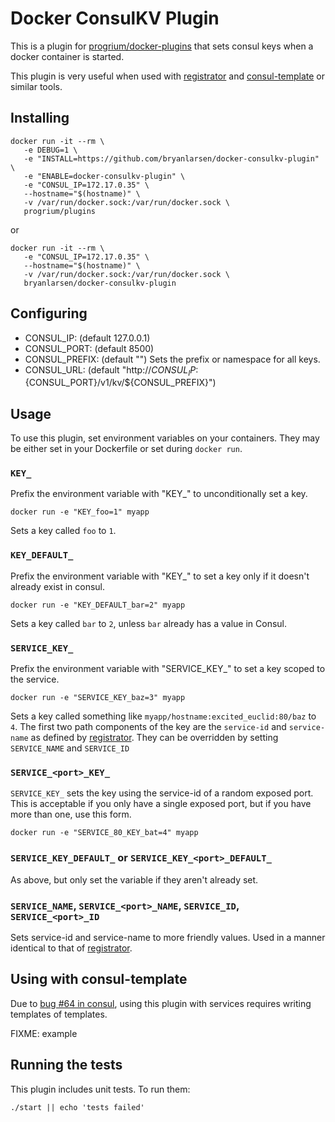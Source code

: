 # Docker ConsulKV Plugin

This is a plugin for [progrium/docker-plugins](https://github.com/progrium/docker-plugins) that sets consul keys when a docker container is started.

This plugin is very useful when used with [registrator](https://github.com/progrium/registrator) and [consul-template](https://github.com/hashicorp/consul-template) or similar tools.

## Installing

    docker run -it --rm \
       -e DEBUG=1 \
       -e "INSTALL=https://github.com/bryanlarsen/docker-consulkv-plugin" \
       -e "ENABLE=docker-consulkv-plugin" \
       -e "CONSUL_IP=172.17.0.35" \
       --hostname="$(hostname)" \
       -v /var/run/docker.sock:/var/run/docker.sock \
       progrium/plugins

or

    docker run -it --rm \
       -e "CONSUL_IP=172.17.0.35" \
       --hostname="$(hostname)" \
       -v /var/run/docker.sock:/var/run/docker.sock \
       bryanlarsen/docker-consulkv-plugin

## Configuring

- CONSUL_IP: (default 127.0.0.1)
- CONSUL_PORT: (default 8500)
- CONSUL_PREFIX: (default "")  Sets the prefix or namespace for all keys.
- CONSUL_URL: (default "http://${CONSUL_IP}:${CONSUL_PORT}/v1/kv/${CONSUL_PREFIX}")

## Usage

To use this plugin, set environment variables on your containers.  They may be either set in your Dockerfile or set during `docker run`.

### `KEY_`

Prefix the environment variable with "KEY_" to unconditionally set a key.

    docker run -e "KEY_foo=1" myapp

Sets a key called `foo` to `1`.

### `KEY_DEFAULT_`

Prefix the environment variable with "KEY_" to set a key only if it doesn't already exist in consul.

    docker run -e "KEY_DEFAULT_bar=2" myapp

Sets a key called `bar` to `2`, unless `bar` already has a value in Consul.

### `SERVICE_KEY_`

Prefix the environment variable with "SERVICE_KEY_" to set a key scoped to the service.

    docker run -e "SERVICE_KEY_baz=3" myapp

Sets a key called something like `myapp/hostname:excited_euclid:80/baz` to `4`.  The first two path components of the key are the `service-id` and `service-name` as defined by [registrator](http://github.com/progrium/registrator).   They can be overridden by setting `SERVICE_NAME` and `SERVICE_ID`

### `SERVICE_<port>_KEY_`

`SERVICE_KEY_` sets the key using the service-id of a random exposed port.   This is acceptable if you only have a single exposed port, but if you have more than one, use this form.

    docker run -e "SERVICE_80_KEY_bat=4" myapp

### `SERVICE_KEY_DEFAULT_` or `SERVICE_KEY_<port>_DEFAULT_`

As above, but only set the variable if they aren't already set.

### `SERVICE_NAME`, `SERVICE_<port>_NAME`, `SERVICE_ID`, `SERVICE_<port>_ID`

Sets service-id and service-name to more friendly values.  Used in a manner identical to that of [registrator](http://github.com/progrium/registrator).

## Using with consul-template

Due to [bug #64 in consul](https://github.com/hashicorp/consul-template/issues/64), using this plugin with services requires writing templates of templates.

FIXME: example

## Running the tests

This plugin includes unit tests.   To run them:

    ./start || echo 'tests failed'
